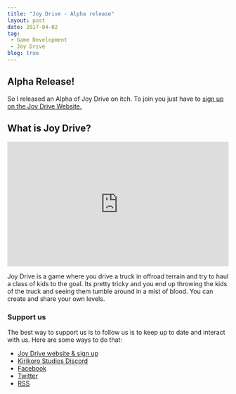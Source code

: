 ```yaml
---
title: "Joy Drive - Alpha release"
layout: post
date: 2017-04-02
tag:
 - Game Development
 - Joy Drive
blog: true
---
```

## Alpha Release!

So I released an Alpha of Joy Drive on itch. To join you just have to [sign up on the Joy Drive Website.](http://joydrive.games) 

## What is Joy Drive?

<div style='position:relative;padding-bottom:calc(100% / 1.78)'><iframe src='https://gfycat.com/ifr/AmazingChillyGroundbeetle' frameborder='0' scrolling='no' width='100%' height='100%' style='position:absolute;top:0;left:0;' allowfullscreen></iframe></div>

Joy Drive is a game where you drive a truck in offroad terrain and try to haul a class of kids to the goal. Its pretty tricky and you end up throwing the kids of the truck and seeing them tumble around in a mist of blood. You can create and share your own levels.

### Support us
The best way to support us is to follow us is to keep up to date and interact with us. Here are some ways to do that:

 - [Joy Drive website & sign up](http://joydrive.games)
 - [Kirikoro Studios Discord](https://discord.gg/KjfkHvH)
 - [Facebook](http://Facebook.com/kirikorostudios)
 - [Twitter](http://twitter.com/happypwn)
 - [RSS](http://kirikoro.com/feed.xml)
